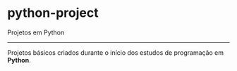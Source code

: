 # python-project
 Projetos em Python
***
Projetos básicos criados durante o início dos estudos de programação em **Python**.
